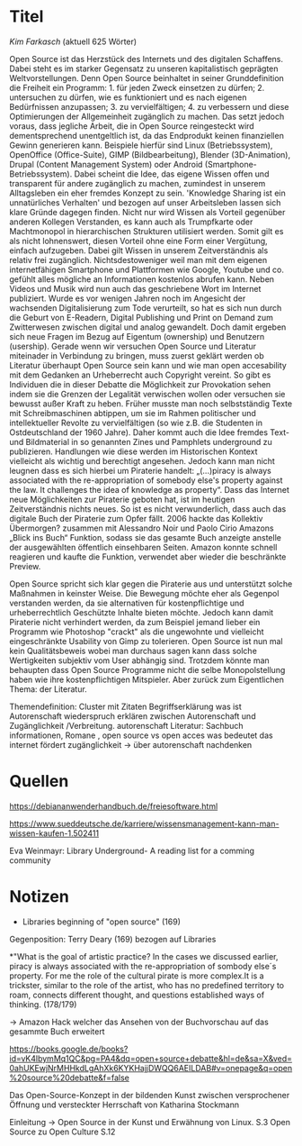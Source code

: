 
# Titel
*Kim Farkasch*
(aktuell 625 Wörter)

Open Source ist das Herzstück des Internets und des digitalen Schaffens.  
Dabei steht es im starker Gegensatz zu unseren kapitalistisch geprägten Weltvorstellungen. Denn Open Source beinhaltet in seiner Grunddefinition die Freiheit ein Programm: 1. für jeden Zweck einsetzen zu dürfen; 2. untersuchen zu dürfen, wie es funktioniert und es nach eigenen Bedürfnissen anzupassen; 3. zu vervielfältigen; 4. zu verbessern und diese Optimierungen der Allgemeinheit zugänglich zu machen. Das setzt jedoch voraus, dass jegliche Arbeit, die in Open Source reingesteckt wird dementsprechend unentgeltlich ist, da das Endprodukt keinen finanziellen Gewinn generieren kann. Beispiele hierfür sind Linux (Betriebssystem), OpenOffice (Office-Suite), GIMP (Bildbearbeitung), Blender (3D-Animation), Drupal (Content Management System) oder Android (Smartphone-Betriebssystem). Dabei scheint die Idee, das eigene Wissen offen und transparent für andere zugänglich zu machen, zumindest in unserem Alltagsleben ein eher fremdes Konzept zu sein.
'Knowledge Sharing ist ein unnatürliches Verhalten' und bezogen auf unser Arbeitsleben lassen sich klare Gründe dagegen finden. Nicht nur wird Wissen als Vorteil gegenüber anderen Kollegen Verstanden, es kann auch als Trumpfkarte oder Machtmonopol in hierarchischen Strukturen utilisiert werden. Somit gilt es als nicht lohnenswert, diesen Vorteil ohne eine Form einer Vergütung, einfach aufzugeben. Dabei gilt Wissen in unserem Zeitverständnis als relativ frei zugänglich. Nichtsdestoweniger weil man mit dem eigenen internetfähigen Smartphone und Plattformen wie Google, Youtube und co. gefühlt alles mögliche an Informationen kostenlos abrufen kann. Neben Videos und Musik wird nun auch das geschriebene Wort im Internet publiziert. Wurde es vor wenigen Jahren noch im Angesicht der wachsenden Digitalisierung zum Tode verurteilt, so hat es sich nun durch die Geburt von E-Readern, Digital Publishing und Print on Demand zum Zwitterwesen zwischen digital und analog gewandelt.  Doch damit ergeben sich neue Fragen im Bezug auf Eigentum (ownership) und Benutzern (usership). Gerade wenn wir versuchen Open Source und Literatur miteinader in Verbindung zu bringen, muss zuerst geklärt werden ob Literatur überhaupt Open Source sein kann und wie man open accesability mit dem Gedanken an Urheberrecht auch Copyright vereint. So gibt es Individuen die in dieser Debatte die Möglichkeit zur Provokation sehen indem sie die Grenzen der Legalität verwischen wollen oder versuchen sie bewusst außer Kraft zu heben. Früher musste man noch selbstständig Texte mit Schreibmaschinen abtippen, um sie im Rahmen politischer und intellektueller Revolte zu vervielfältigen (so wie z.B. die Studenten in Ostdeutschland der 1960 Jahre). Daher kommt auch die Idee fremdes Text- und Bildmaterial in so genannten Zines und Pamphlets underground zu publizieren. Handlungen wie diese werden im Historischen Kontext vielleicht als wichtig und berechtigt angesehen. Jedoch kann man nicht leugnen dass es sich hierbei um Piraterie handelt:  „(...)piracy is always associated with the re-appropriation of somebody else's property against the law. It challenges the idea of knowledge as property“. Dass das Internet neue Möglichkeiten zur Piraterie geboten hat, ist im heutigen Zeitverständnis nichts neues. So ist es nicht verwunderlich, dass auch das digitale Buch der Piraterie zum Opfer fällt. 2006 hackte das Kollektiv Übermorgen? zusammen mit Alessandro Noir und Paolo Cirio Amazons „Blick ins Buch“ Funktion, sodass sie das gesamte Buch anzeigte anstelle der ausgewählten öffentlich einsehbaren Seiten. Amazon konnte schnell reagieren und kaufte die Funktion, verwendet aber wieder die beschränkte Preview. 

Open Source spricht sich klar gegen die Piraterie aus und unterstützt solche Maßnahmen in keinster Weise. Die Bewegung möchte eher als Gegenpol verstanden werden, da sie alternativen für kostenpflichtige und urheberrechtlich Geschützte Inhalte bieten möchte. Jedoch kann damit Piraterie nicht verhindert werden, da zum Beispiel jemand lieber ein Programm wie Photoshop "crackt" als die ungewohnte und vielleicht eingeschränkte Usability von Gimp zu tolerieren. Open Source ist nun mal kein Qualitätsbeweis wobei man durchaus sagen kann dass solche Wertigkeiten subjektiv vom User abhängig sind. Trotzdem könnte man behaupten dass Open Source Programme nicht die selbe Monopolstellung haben wie ihre kostenpflichtigen Mitspieler. Aber zurück zum Eigentlichen Thema: der Literatur.
 
 Themendefinition:
 Cluster mit Zitaten 
 Begriffserklärung 
 was ist Autorenschaft
 wiederspruch erklären zwischen Autorenschaft und Zugänglichkeit /Verbreitung.
 autorenschaft Literatur: Sachbuch informationen, Romane , 
 open source vs open acces was bedeutet das 
 internet fördert zugänglichkeit -> über autorenschaft nachdenken

 
 
 # Quellen

https://debiananwenderhandbuch.de/freiesoftware.html
 
 https://www.sueddeutsche.de/karriere/wissensmanagement-kann-man-wissen-kaufen-1.502411
 
 Eva Weinmayr: Library Underground- A reading list for a comming community
 
 
 # Notizen
 
  * Libraries beginning of "open source" (169)
  
  Gegenposition: Terry Deary (169) bezogen auf Libraries
  
  *"What is the goal of artistic practice? In the cases we discussed earlier, piracy is always associated with the re-appropriation of sombody else´s property. For me the role of the cultural pirate is more complex.It is a trickster, similar to the role of the artist, who has no predefined territory to roam, connects different thought, and questions established ways of thinking. (178/179)
         
  -> Amazon Hack welcher das Ansehen von der Buchvorschau auf das gesammte Buch erweitert
  
  https://books.google.de/books?id=vK4lbymMq1QC&pg=PA4&dq=open+source+debatte&hl=de&sa=X&ved=0ahUKEwjNrMHHkdLgAhXk6KYKHajjDWQQ6AEILDAB#v=onepage&q=open%20source%20debatte&f=false
  
  Das Open-Source-Konzept in der bildenden Kunst zwischen versprochener Öffnung und versteckter Herrschaft
  von Katharina Stockmann
  
  Einleitung -> Open Source in der Kunst und Erwähnung von Linux. S.3 
  Open Source zu Open Culture S.12


  
  
  
         
